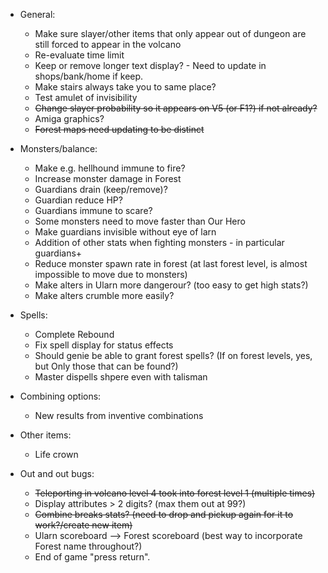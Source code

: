 - General:
    - Make sure slayer/other items that only appear out of dungeon are still forced to appear in the volcano
    - Re-evaluate time limit
    - Keep or remove longer text display? - Need to update in shops/bank/home if keep.
    - Make stairs always take you to same place?
    - Test amulet of invisibility 
    - ~~Change slayer probability so it appears on V5 (or F1?) if not already?~~
    - Amiga graphics?
    - ~~Forest maps need updating to be distinct~~ 

- Monsters/balance:
    - Make e.g. hellhound immune to fire? 
    - Increase monster damage in Forest
    - Guardians drain (keep/remove)?
    - Guardian reduce HP?
    - Guardians immune to scare?
    - Some monsters need to move faster than Our Hero
    - Make guardians invisible without eye of larn
    - Addition of other stats when fighting monsters - in particular guardians+
    - Reduce monster spawn rate in forest (at last forest level, is almost impossible to move due to monsters)
    - Make alters in Ularn more dangerour? (too easy to get high stats?)
    - Make alters crumble more easily?
              
- Spells:
    - Complete Rebound
    - Fix spell display for status effects
    - Should genie be able to grant forest spells? (If on forest levels, yes, but Only those that can be found?)
    - Master dispells shpere even with talisman

- Combining options:
    - New results from inventive combinations

- Other items:
    - Life crown

- Out and out bugs:
    - ~~Teleporting in volcano level 4 took into forest level 1 (multiple times)~~
    - Display attributes > 2 digits? (max them out at 99?)
    - ~~Combine breaks stats? (need to drop and pickup again for it to work?/create new item)~~
    - Ularn scoreboard --> Forest scoreboard (best way to incorporate Forest name throughout?)
    - End of game "press return". 
